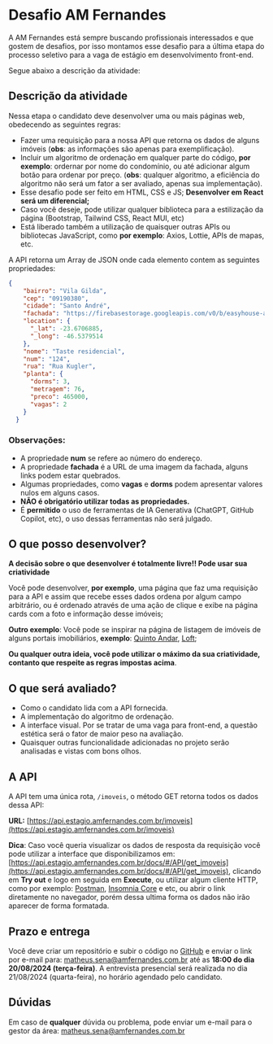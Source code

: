 # Desafio AM Fernandes

A AM Fernandes está sempre buscando profissionais interessados e que gostem de desafios, por isso montamos esse desafio para a última etapa do processo seletivo para a vaga de estágio em desenvolvimento front-end.

Segue abaixo a descrição da atividade: 

## Descrição da atividade

Nessa etapa o candidato deve desenvolver uma ou mais páginas web, obedecendo as seguintes regras:

- Fazer uma requisição para a nossa API que retorna os dados de alguns imóveis (**obs**: as informações são apenas para exemplificação).
- Incluir um algoritmo de ordenação em qualquer parte do código, **por exemplo**: ordernar por nome do condomínio, ou até adicionar algum botão para ordenar por preço. (**obs**: qualquer algoritmo, a eficiência do algoritmo não será um fator a ser avaliado, apenas sua implementação).
- Esse desafio pode ser feito em HTML, CSS e JS; **Desenvolver em React será um diferencial;**
- Caso você deseje, pode utilizar qualquer biblioteca para a estilização da página (Bootstrap, Tailwind CSS, React MUI, etc)
- Está liberado também a utilização de quaisquer outras APIs ou bibliotecas JavaScript, como **por exemplo**: Axios, Lottie, APIs de mapas, etc.


A API retorna um Array de JSON onde cada elemento contem as seguintes propriedades:

```json
{
    "bairro": "Vila Gilda",
    "cep": "09190380",
    "cidade": "Santo André",
    "fachada": "https://firebasestorage.googleapis.com/v0/b/easyhouse-amf.appspot.com/o/taste.png?alt=media",
    "location": {
      "_lat": -23.6706885,
      "_long": -46.5379514
    },
    "nome": "Taste residencial",
    "num": "124",
    "rua": "Rua Kugler",
    "planta": {
      "dorms": 3,
      "metragem": 76,
      "preco": 465000,
      "vagas": 2
    }
  }
```

### Observações: 
- A propriedade **num** se refere ao número do endereço.
- A propriedade **fachada** é a URL de uma imagem da fachada, alguns links podem estar quebrados.
- Algumas propriedades, como **vagas** e **dorms** podem apresentar valores nulos em alguns casos.
- **NÃO é obrigatório utilizar todas as propriedades.** 
- É **permitido** o uso de ferramentas de IA Generativa (ChatGPT, GitHub Copilot, etc), o uso dessas ferramentas não será julgado.

## O que posso desenvolver?

**A decisão sobre o que desenvolver é totalmente livre!! Pode usar sua criatividade** 

Você pode desenvolver, **por exemplo**, uma página que faz uma requisição para a API e assim que recebe esses dados ordena por algum campo arbitrário, ou é ordenado através de uma ação de clique e exibe na página cards com a foto e informação desse imóveis;

**Outro exemplo**: Você pode se inspirar na página de listagem de imóveis de alguns portais imobiliários, **exemplo**: [Quinto Andar](https://www.quintoandar.com.br/), [Loft](https://loft.com.br/);

 **Ou qualquer outra ideia, você pode utilizar o máximo da sua criatividade, contanto que respeite as regras impostas acima**.

## O que será avaliado?

- Como o candidato lida com a API fornecida.
- A implementação do algoritmo de ordenação.
- A interface visual. Por se tratar de uma vaga para front-end, a questão estética será o fator de maior peso na avaliação.
- Quaisquer outras funcionalidade adicionadas no projeto serão analisadas e vistas com bons olhos.

## A API

A API tem uma única rota, `/imoveis`, o método GET retorna todos os dados dessa API:

**URL:** [https://api.estagio.amfernandes.com.br/imoveis](https://api.estagio.amfernandes.com.br/imoveis)

**Dica**: Caso você queria visualizar os dados de resposta da requisição você pode utilizar a interface que disponibilizamos em: [https://api.estagio.amfernandes.com.br/docs/#/API/get_imoveis](https://api.estagio.amfernandes.com.br/docs/#/API/get_imoveis), clicando em **Try out** e logo em seguida em **Execute**, ou utilizar algum cliente HTTP, como por exemplo: [Postman](https://www.postman.com/), [Insomnia Core](https://insomnia.rest/) e etc, ou abrir o link diretamente no navegador, porém dessa ultima forma os dados não irão aparecer de forma formatada.

## Prazo e entrega

Você deve criar um repositório e subir o código no [GitHub](https://github.com) e enviar o link por e-mail para: matheus.sena@amfernandes.com.br até as **18:00 do dia 20/08/2024 (terça-feira)**. A entrevista presencial será realizada no dia 21/08/2024 (quarta-feira), no horário agendado pelo candidato.

## Dúvidas
Em caso de **qualquer** dúvida ou problema, pode enviar um e-mail para o gestor da área: matheus.sena@amfernandes.com.br
